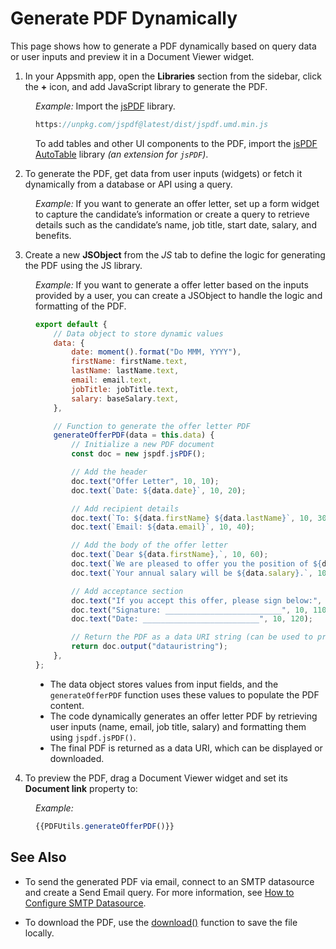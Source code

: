 # Generate PDF Dynamically

This page shows how to generate a PDF dynamically based on query data or user inputs and preview it in a Document Viewer widget.

1. In your Appsmith app, open the **Libraries** section from the sidebar, click the **+** icon, and add JavaScript library to generate the PDF.

<dd>

*Example:* Import the [jsPDF](https://raw.githack.com/MrRio/jsPDF/master/docs/index.html) library.

```javascript
https://unpkg.com/jspdf@latest/dist/jspdf.umd.min.js
```

To add tables and other UI components to the PDF, import the [jsPDF AutoTable](https://github.com/simonbengtsson/jsPDF-AutoTable) library *(an extension for `jsPDF`)*.


<ZoomImage
  src="/img/jspdf-lib.png" 
  alt=""
  caption=""
/>

</dd>

2. To generate the PDF, get data from user inputs (widgets) or fetch it dynamically from a database or API using a query.

<dd>

*Example:* If you want to generate an offer letter, set up a form widget to capture the candidate’s information or create a query to retrieve details such as the candidate’s name, job title, start date, salary, and benefits.

</dd>


3. Create a new **JSObject** from the *JS* tab to define the logic for generating the PDF using the JS library.

<dd>

*Example:* If you want to generate a offer letter based on the inputs provided by a user, you can create a JSObject to handle the logic and formatting of the PDF.


```js
export default {
	// Data object to store dynamic values
	data: {
		date: moment().format("Do MMM, YYYY"), 
		firstName: firstName.text, 
		lastName: lastName.text, 
		email: email.text,
		jobTitle: jobTitle.text, 
		salary: baseSalary.text, 
	},

	// Function to generate the offer letter PDF
	generateOfferPDF(data = this.data) {
		// Initialize a new PDF document
		const doc = new jspdf.jsPDF();

		// Add the header
		doc.text("Offer Letter", 10, 10); 
		doc.text(`Date: ${data.date}`, 10, 20); 

		// Add recipient details
		doc.text(`To: ${data.firstName} ${data.lastName}`, 10, 30); 
		doc.text(`Email: ${data.email}`, 10, 40); 

		// Add the body of the offer letter
		doc.text(`Dear ${data.firstName},`, 10, 60); 
		doc.text(`We are pleased to offer you the position of ${data.jobTitle}.`, 10, 70); // Job title information
		doc.text(`Your annual salary will be ${data.salary}.`, 10, 80); // Salary details

		// Add acceptance section
		doc.text("If you accept this offer, please sign below:", 10, 100); 
		doc.text("Signature: __________________________", 10, 110); // Signature placeholder
		doc.text("Date: __________________________", 10, 120); 

		// Return the PDF as a data URI string (can be used to preview/download the PDF)
		return doc.output("datauristring");
	},
};
```
- The data object stores values from input fields, and the `generateOfferPDF` function uses these values to populate the PDF content.
- The code dynamically generates an offer letter PDF by retrieving user inputs (name, email, job title, salary) and formatting them using `jspdf.jsPDF()`.
- The final PDF is returned as a data URI, which can be displayed or downloaded.

</dd>

4. To preview the PDF, drag a Document Viewer widget and set its **Document link** property to:

<dd>

*Example:*

```javascript
{{PDFUtils.generateOfferPDF()}}
```

</dd>


## See Also

- To send the generated PDF via email, connect to an SMTP datasource and create a Send Email query. For more information, see [How to Configure SMTP Datasource](/connect-data/how-to-guides/send-emails-using-the-SMTP-plugin#add-attachments).

- To download the PDF, use the [download()](/reference/appsmith-framework/widget-actions/download) function to save the file locally.


